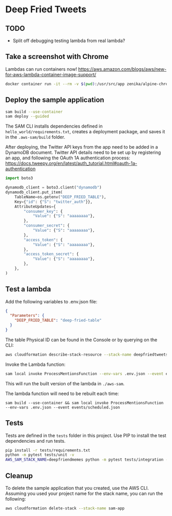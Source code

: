 # Deep Fried Tweets

## TODO

- Split off debugging testing lambda from real lambda?

## Take a screenshot with Chrome

Lambdas can run containers now!
https://aws.amazon.com/blogs/aws/new-for-aws-lambda-container-image-support/

```bash
docker container run -it --rm -v $(pwd):/usr/src/app zenika/alpine-chrome --no-sandbox --screenshot --hide-scrollbars --force-device-scale-factor=2 --window-size=480,600 https://github.com/Zenika/alpine-chrome
```

## Deploy the sample application

```bash
sam build --use-container
sam deploy --guided
```

The SAM CLI installs dependencies defined in `hello_world/requirements.txt`, creates a deployment package, and saves it in the `.aws-sam/build` folder.

After deploying, the Twitter API keys from the app need to be added in a DynamoDB document. Twitter API details need to be set up by registering an app, and following the OAuth 1A authentication process: https://docs.tweepy.org/en/latest/auth_tutorial.html#oauth-1a-authentication

```py
import boto3

dynamodb_client = boto3.client("dynamodb")
dynamodb_client.put_item(
    TableName=os.getenv("DEEP_FRIED_TABLE"),
    Key={"id": {"S": "twitter_auth"}},
    AttributeUpdates={
        "consumer_key": {
            "Value": {"S": "aaaaaaaa"},
        },
        "consumer_secret": {
            "Value": {"S": "aaaaaaaa"},
        },
        "access_token": {
            "Value": {"S": "aaaaaaaa"},
        },
        "access_token_secret": {
            "Value": {"S": "aaaaaaaa"},
        },
    },
)
```

## Test a lambda

Add the following variables to .env.json file:

```json
{
  "Parameters": {
    "DEEP_FRIED_TABLE": "deep-fried-table"
  }
}
```

The table Physical ID can be found in the Console or by querying on the CLI:

```bash
aws cloudformation describe-stack-resource --stack-name deepfriedtweets --logical-resource-id DeepFriedTable
```

Invoke the Lambda function:

```bash
sam local invoke ProcessMentionsFunction --env-vars .env.json --event events/scheduled.json
```

This will run the built version of the lambda in `./aws-sam`.

The lambda function will need to be rebuilt each time:

```
sam build --use-container && sam local invoke ProcessMentionsFunction --env-vars .env.json --event events/scheduled.json
```

## Tests

Tests are defined in the `tests` folder in this project. Use PIP to install the test dependencies and run tests.

```bash
pip install -r tests/requirements.txt
python -m pytest tests/unit -v
AWS_SAM_STACK_NAME=deepfriendmemes python -m pytest tests/integration -v
```

## Cleanup

To delete the sample application that you created, use the AWS CLI. Assuming you used your project name for the stack name, you can run the following:

```bash
aws cloudformation delete-stack --stack-name sam-app
```
